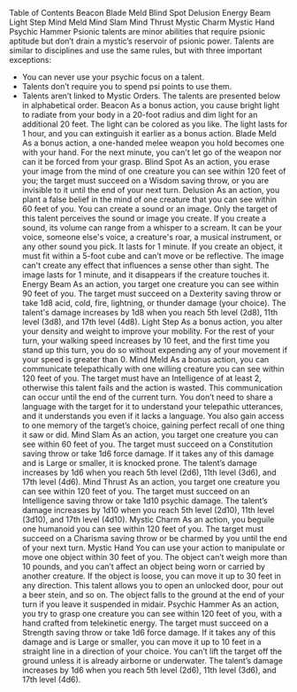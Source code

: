 Table of Contents
Beacon
Blade Meld
Blind Spot
Delusion
Energy Beam
Light Step
Mind Meld
Mind Slam
Mind Thrust
Mystic Charm
Mystic Hand
Psychic Hammer
Psionic talents are minor abilities that require psionic aptitude but don’t drain a mystic’s reservoir of psionic power. Talents are similar to disciplines and use the same rules, but with three important exceptions:
* You can never use your psychic focus on a talent.
* Talents don’t require you to spend psi points to use them.
* Talents aren’t linked to Mystic Orders.
The talents are presented below in alphabetical order.
Beacon
As a bonus action, you cause bright light to radiate from your body in a 20-foot radius and dim light for an additional 20 feet. The light can be colored as you like. The light lasts for 1 hour, and you can extinguish it earlier as a bonus action.
Blade Meld
As a bonus action, a one-handed melee weapon you hold becomes one with your hand. For the next minute, you can't let go of the weapon nor can it be forced from your grasp.
Blind Spot
As an action, you erase your image from the mind of one creature you can see within 120 feet of you; the target must succeed on a Wisdom saving throw, or you are invisible to it until the end of your next turn.
Delusion
As an action, you plant a false belief in the mind of one creature that you can see within 60 feet of you. You can create a sound or an image. Only the target of this talent perceives the sound or image you create.
If you create a sound, its volume can range from a whisper to a scream. It can be your voice, someone else's voice, a creature's roar, a musical instrument, or any other sound you pick. It lasts for 1 minute.
If you create an object, it must fit within a 5-foot cube and can’t move or be reflective. The image can't create any effect that influences a sense other than sight. The image lasts for 1 minute, and it disappears if the creature touches it.
Energy Beam
As an action, you target one creature you can see within 90 feet of you. The target must succeed on a Dexterity saving throw or take 1d8 acid, cold, fire, lightning, or thunder damage (your choice).
The talent's damage increases by 1d8 when you reach 5th level (2d8), 11th level (3d8), and 17th level (4d8).
Light Step
As a bonus action, you alter your density and weight to improve your mobility. For the rest of your turn, your walking speed increases by 10 feet, and the first time you stand up this turn, you do so without expending any of your movement if your speed is greater than 0.
Mind Meld
As a bonus action, you can communicate telepathically with one willing creature you can see within 120 feet of you. The target must have an Intelligence of at least 2, otherwise this talent fails and the action is wasted.
This communication can occur until the end of the current turn. You don’t need to share a language with the target for it to understand your telepathic utterances, and it understands you even if it lacks a language. You also gain access to one memory of the target’s choice, gaining perfect recall of one thing it saw or did.
Mind Slam
As an action, you target one creature you can see within 60 feet of you. The target must succeed on a Constitution saving throw or take 1d6 force damage. If it takes any of this damage and is Large or smaller, it is knocked prone.
The talent’s damage increases by 1d6 when you reach 5th level (2d6), 11th level (3d6), and 17th level (4d6).
Mind Thrust
As an action, you target one creature you can see within 120 feet of you. The target must succeed on an Intelligence saving throw or take 1d10 psychic damage.
The talent’s damage increases by 1d10 when you reach 5th level (2d10), 11th level (3d10), and 17th level (4d10).
Mystic Charm
As an action, you beguile one humanoid you can see within 120 feet of you. The target must succeed on a Charisma saving throw or be charmed by you until the end of your next turn.
Mystic Hand
You can use your action to manipulate or move one object within 30 feet of you. The object can’t weigh more than 10 pounds, and you can’t affect an object being worn or carried by another creature. If the object is loose, you can move it up to 30 feet in any direction.
This talent allows you to open an unlocked door, pour out a beer stein, and so on.
The object falls to the ground at the end of your turn if you leave it suspended in midair.
Psychic Hammer
As an action, you try to grasp one creature you can see within 120 feet of you, with a hand crafted from telekinetic energy. The target must succeed on a Strength saving throw or take 1d6 force damage. If it takes any of this damage and is Large or smaller, you can move it up to 10 feet in a straight line in a direction of your choice. You can’t lift the target off the ground unless it is already airborne or underwater.
The talent’s damage increases by 1d6 when you reach 5th level (2d6), 11th level (3d6), and 17th level (4d6).